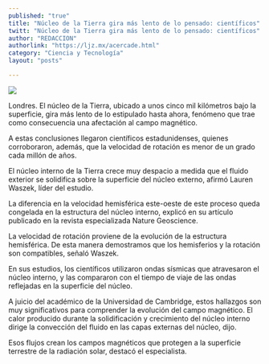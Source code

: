 ```yaml
---
published: "true"
title: "Núcleo de la Tierra gira más lento de lo pensado: científicos"
twitt: "Núcleo de la Tierra gira más lento de lo pensado: científicos"
author: "REDACCION"
authorlink: "https://ljz.mx/acercade.html"
category: "Ciencia y Tecnología"
layout: "posts"

---
```

![](http://i.imgur.com/qLcZvTvm.jpg
)




  Londres. El núcleo de la Tierra, ubicado a unos cinco mil kilómetros bajo la superficie, gira más lento de lo estipulado hasta ahora, fenómeno que trae como consecuencia una afectación al campo magnético.



  A estas conclusiones llegaron científicos estadunidenses, quienes corroboraron, además, que la velocidad de rotación es menor de un grado cada millón de años.



  El núcleo interno de la Tierra crece muy despacio a medida que el fluido exterior se solidifica sobre la superficie del núcleo externo, afirmó Lauren Waszek, líder del estudio.



  La diferencia en la velocidad hemisférica este-oeste de este proceso queda congelada en la estructura del núcleo interno, explicó en su artículo publicado en la revista especializada Nature Geoscience.



  La velocidad de rotación proviene de la evolución de la estructura hemisférica. De esta manera demostramos que los hemisferios y la rotación son compatibles, señaló Waszek.



  En sus estudios, los científicos utilizaron ondas sísmicas que atravesaron el núcleo interno, y las compararon con el tiempo de viaje de las ondas reflejadas en la superficie del núcleo.



  A juicio del académico de la Universidad de Cambridge, estos hallazgos son muy significativos para comprender la evolución del campo magnético. El calor producido durante la solidificación y crecimiento del núcleo interno dirige la convección del fluido en las capas externas del núcleo, dijo.



  Esos flujos crean los campos magnéticos que protegen a la superficie terrestre de la radiación solar, destacó el especialista.

